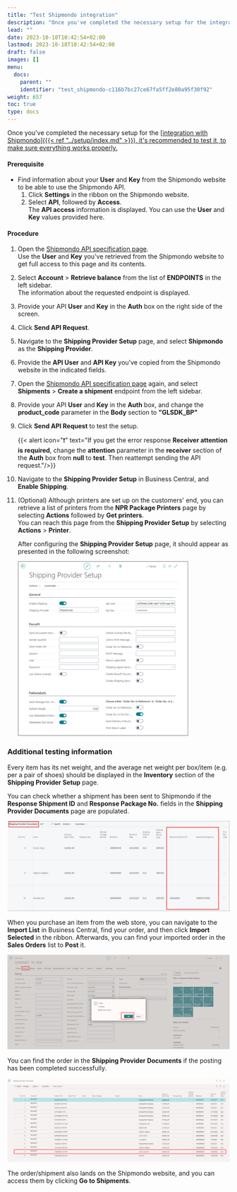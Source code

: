```yaml
---
title: "Test Shipmondo integration"
description: "Once you've completed the necessary setup for the integration with Shipmondo, it's recommended to test it, to make sure everything works properly."
lead: ""
date: 2023-10-18T10:42:54+02:00
lastmod: 2023-10-18T10:42:54+02:00
draft: false
images: []
menu:
  docs:
    parent: ""
    identifier: "test_shipmondo-c116b7bc27ce67fa5ff2e80a95f30f92"
weight: 657
toc: true
type: docs
---
```


Once you've completed the necessary setup for the [<ins>integration with Shipmondo<ins>]({{< ref "../setup/index.md" >}}), it's recommended to test it, to make sure everything works properly.

#### Prerequisite

- Find information about your **User** and **Key** from the Shipmondo website to be able to use the Shipmondo API.
     1. Click **Settings** in the ribbon on the Shipmondo website.
     2. Select **API**, followed by **Access**.     
        The **API access** information is displayed. You can use the **User** and **Key** values provided here.

#### Procedure

1. Open the [<ins>Shipmondo API specification page<ins>](https://app.shipmondo.com/api/public/v3/specification#/).    
   Use the **User** and **Key** you've retrieved from the Shipmondo website to get full access to this page and its contents.
2. Select **Account** > **Retrieve balance** from the list of **ENDPOINTS** in the left sidebar.     
   The information about the requested endpoint is displayed.
3. Provide your API **User** and **Key** in the **Auth** box on the right side of the screen.
4. Click **Send API Request**.
5. Navigate to the **Shipping Provider Setup** page, and select **Shipmondo** as the **Shipping Provider**.
6. Provide the **API User** and **API Key** you've copied from the Shipmondo website in the indicated fields.
7. Open the [<ins>Shipmondo API specification page<ins>](https://app.shipmondo.com/api/public/v3/specification#/) again, and select **Shipments** > **Create a shipment** endpoint from the left sidebar.
8. Provide your API **User** and **Key** in the **Auth** box, and change the **product_code** parameter in the **Body** section to **"GLSDK_BP"**
9. Click **Send API Request** to test the setup.       

    {{< alert icon="❗" text="If you get the error response <b>Receiver attention is required</b>, change the <b>attention</b> parameter in the <b>receiver</b> section of the <b>Auth</b> box from <b>null</b> to <b>test</b>. Then reattempt sending the API request."/>}}

10. Navigate to the **Shipping Provider Setup** in Business Central, and **Enable Shipping**.
11. (Optional) Although printers are set up on the customers' end, you can retrieve a list of printers from the **NPR Package Printers** page by selecting **Actions** followed by **Get printers**.      
    You can reach this page from the **Shipping Provider Setup** by selecting **Actions** > **Printer**.
    
    After configuring the **Shipping Provider Setup** page, it should appear as presented in the following screenshot:     

    ![shipping_provider_setup](Images/shipping_provider_setup.png)

### Additional testing information

Every item has its net weight, and the average net weight per box/item (e.g. per a pair of shoes) should be displayed in the **Inventory** section of the **Shipping Provider Setup** page.

You can check whether a shipment has been sent to Shipmondo if the **Response Shipment ID** and **Response Package No.** fields in the **Shipping Provider Documents** page are populated. 

   ![shipmondo_documents](Images/shipmondo_documents.PNG)

When you purchase an item from the web store, you can navigate to the **Import List** in Business Central, find your order, and then click **Import Selected** in the ribbon. Afterwards, you can find your imported order in the **Sales Orders** list to **Post** it. 

   ![shipmondo_posting](Images/shipmondo_posting.png)

You can find the order in the **Shipping Provider Documents** if the posting has been completed successfully.

   ![shipping_provider_docs](Images/shipping_provider_docs.png)

The order/shipment also lands on the Shipmondo website, and you can access them by clicking **Go to Shipments**.
